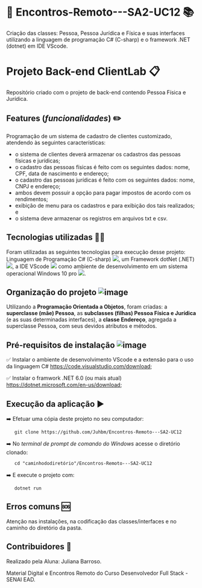 # :movie_camera: Encontros-Remoto---SA2-UC12 :books:

Criação das classes: Pessoa, Pessoa Jurídica e Física e suas interfaces utilizando a linguagem de programação C# (C-sharp) e o framework .NET (dotnet) em IDE VScode.

# Projeto Back-end ClientLab :clipboard:
Repositório criado com o projeto de back-end contendo Pessoa Física e Jurídica.

## Features (_funcionalidades_) :pencil2:
Programação de um sistema de cadastro de clientes customizado, atendendo às seguintes características:

- o sistema de clientes deverá armazenar os cadastros das pessoas físicas e jurídicas;
- o cadastro das pessoas físicas é feito com os seguintes dados: nome, CPF, data de nascimento e endereço;
- o cadastro das pessoas jurídicas é feito com os seguintes dados: nome, CNPJ e endereço;
- ambos devem possuir a opção para pagar impostos de acordo com os rendimentos;
- exibição de menu para os cadastros e para exibição dos tais realizados; e
- o sistema deve armazenar os registros em arquivos txt e csv.

## Tecnologias utilizadas :woman_technologist:

Foram utilizadas as seguintes tecnologias para execução desse projeto:
Linguagem de Programação C# (C-sharp) <img src= "https://img.shields.io/badge/C%23-239120?style=for-the-badge&logo=c-sharp&logoColor=white" />, um Framework dotNet (.NET) <img src= "https://img.shields.io/badge/.NET-5C2D91?style=for-the-badge&logo=.net&logoColor=white" />, a IDE VScode <img src= "https://img.shields.io/badge/Made%20for-VSCode-1f425f.svg" /> como ambiente de desenvolvimento em um sistema operacional Windows 10 pro  <img src= "https://img.shields.io/badge/Windows-0078D6?style=for-the-badge&logo=windows&logoColor=white" />.

## Organização do projeto ![image](https://user-images.githubusercontent.com/88734340/161141431-20bb0903-2308-47c3-bcd6-e4a90ed55153.png)

Utilizando a **Programação Orientada a Objetos**, foram criadas: a **superclasse (mãe) Pessoa**, as **subclasses (filhas) Pessoa Física e Jurídica** (e as suas determinadas interfaces), a **classe Endereço**, agregada a superclasse Pessoa, com seus devidos atributos e métodos.

## Pré-requisitos de instalação ![image](https://user-images.githubusercontent.com/88734340/161141683-45e2c598-e502-41b2-a900-a2ee5f5f6c65.png)

:white_check_mark: Instalar o ambiente de desenvolvimento VScode e a extensão para o uso da linguagem C# https://code.visualstudio.com/download;

:white_check_mark: Instalar o framwork .NET 6.0 (ou mais atual) https://dotnet.microsoft.com/en-us/download;

## Execução da aplicação :arrow_forward:

➡️ Efetuar uma cópia deste projeto no seu computador:

       git clone https://github.com/Juhbm/Encontros-Remoto---SA2-UC12

➡️ No _terminal de prompt de comando do Windows_ acesse o diretório clonado:

       cd "caminhododiretório"/Encontros-Remoto---SA2-UC12

➡️ E execute o projeto com:

       dotnet run

## Erros comuns :sos:

Atenção nas instalações, na codificação das classes/interfaces e no caminho do diretório da pasta.

## Contribuidores 🤝

Realizado pela Aluna: Juliana Barroso.

Material Digital e Encontros Remoto do Curso Desenvolvedor Full Stack - SENAI EAD.

